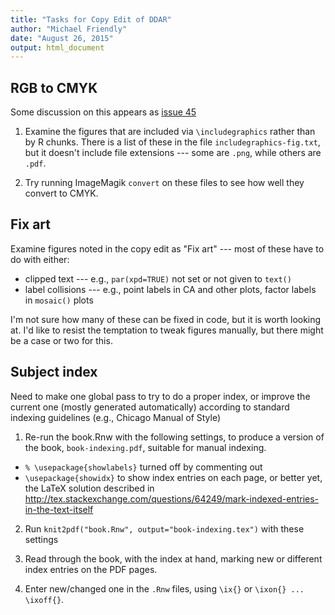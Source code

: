 ```yaml
---
title: "Tasks for Copy Edit of DDAR"
author: "Michael Friendly"
date: "August 26, 2015"
output: html_document
---
```



## RGB to CMYK

Some discussion on this appears as [issue 45](https://github.com/friendly/VCDR/issues/45)

1. Examine the figures that are included via `\includegraphics` rather than by R chunks.
There is a list of these in the file `includegraphics-fig.txt`, but it doesn't include file extensions --- some
are `.png`, while others are `.pdf`.  

2. Try running ImageMagik `convert` on these files to see how well they convert to CMYK.  

## Fix art

Examine figures noted in the copy edit as "Fix art" --- most of these have to do with either:

* clipped text --- e.g., `par(xpd=TRUE)` not set or not given to `text()`
* label collisions --- e.g., point labels in CA and other plots, factor labels in `mosaic()` plots

I'm not sure how many of these can be fixed in code, but it is worth looking at.
I'd like to resist the temptation to tweak figures manually, but there might be a case or two for this.

## Subject index

Need to make one global pass to try to do a proper index, or improve the current one (mostly generated
automatically) according to standard indexing guidelines
(e.g., Chicago Manual of Style)

1.  Re-run the book.Rnw with the following settings, to produce a version of the book, `book-indexing.pdf`, 
suitable for manual indexing.
  * `% \usepackage{showlabels}` turned off by commenting out
  * `\usepackage{showidx}` to show index entries on each page, or better yet, the LaTeX solution described in
http://tex.stackexchange.com/questions/64249/mark-indexed-entries-in-the-text-itself

2. Run `knit2pdf("book.Rnw", output="book-indexing.tex")` with these settings

3. Read through the book, with the index at hand, marking new or different index entries on the PDF pages.

4. Enter new/changed one in the `.Rnw` files, using `\ix{}` or `\ixon{} ... \ixoff{}`.


